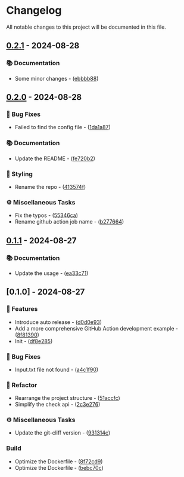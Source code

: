 # Changelog

All notable changes to this project will be documented in this file.

## [0.2.1](https://github.com/pplmx/setup-custom-action-by-docker/compare/v0.2.0..v0.2.1) - 2024-08-28

### 📚 Documentation

- Some minor changes - ([ebbbb88](https://github.com/pplmx/setup-custom-action-by-docker/commit/ebbbb8827c8c7ebc8c79e0c274e129e56a76f09a))


## [0.2.0](https://github.com/pplmx/setup-custom-action-by-docker/compare/v0.1.1..v0.2.0) - 2024-08-28

### 🐛 Bug Fixes

- Failed to find the config file - ([1da1a87](https://github.com/pplmx/setup-custom-action-by-docker/commit/1da1a875f9535bebf7f2be3433bf1c1fec2c3dd6))

### 📚 Documentation

- Update the README - ([fe720b2](https://github.com/pplmx/setup-custom-action-by-docker/commit/fe720b2bbe938913efcade212ac5eaba65376a61))

### 🎨 Styling

- Rename the repo - ([413574f](https://github.com/pplmx/setup-custom-action-by-docker/commit/413574fe6d4984ddab365de8dc38631c0000d577))

### ⚙️ Miscellaneous Tasks

- Fix the typos - ([55346ca](https://github.com/pplmx/setup-custom-action-by-docker/commit/55346ca81bc0e76c20883ea05b5731ea6e9f1c0d))
- Rename github action job name - ([b277664](https://github.com/pplmx/setup-custom-action-by-docker/commit/b2776642b1cec7c581ba7cf0cb962475eb55534b))


## [0.1.1](https://github.com/pplmx/setup-custom-action-by-docker/compare/v0.1.0..v0.1.1) - 2024-08-27

### 📚 Documentation

- Update the usage - ([ea33c71](https://github.com/pplmx/setup-custom-action-by-docker/commit/ea33c71f768504c2ea3c83b067cd1e7a6b59b9c6))


## [0.1.0] - 2024-08-27

### 🚀 Features

- Introduce auto release - ([d0d0e93](https://github.com/pplmx/setup-custom-action-by-docker/commit/d0d0e93ccf89947bc411a318c2358ab57ff82e8a))
- Add a more comprehensive GitHub Action development example - ([8f81390](https://github.com/pplmx/setup-custom-action-by-docker/commit/8f81390f4d857e9a8811030b8aeaa15d83d51b8b))
- Init - ([df8e285](https://github.com/pplmx/setup-custom-action-by-docker/commit/df8e2852c7514418d222bd1789c85850c749c2d6))

### 🐛 Bug Fixes

- Input.txt file not found - ([a4c1f90](https://github.com/pplmx/setup-custom-action-by-docker/commit/a4c1f9094e741656a449f9e9f67eb2ca8fa0bba9))

### 🚜 Refactor

- Rearrange the project structure - ([51accfc](https://github.com/pplmx/setup-custom-action-by-docker/commit/51accfc696114df3b137d91f0fb88fb7ec6d83ff))
- Simplify the check api - ([2c3e276](https://github.com/pplmx/setup-custom-action-by-docker/commit/2c3e27634c224980ad8788ef9f97bf7f04ec2a6a))

### ⚙️ Miscellaneous Tasks

- Update the git-cliff version - ([931314c](https://github.com/pplmx/setup-custom-action-by-docker/commit/931314c7722c82ca77652057308d4df012646dc3))

### Build

- Optimize the Dockerfile - ([8f72cd9](https://github.com/pplmx/setup-custom-action-by-docker/commit/8f72cd974531f5ff93b8187e544264b59d09c516))
- Optimize the Dockerfile - ([bebc70c](https://github.com/pplmx/setup-custom-action-by-docker/commit/bebc70c4c7f560e1e69662c46f4a5b5bba91a3e3))


<!-- generated by git-cliff -->
